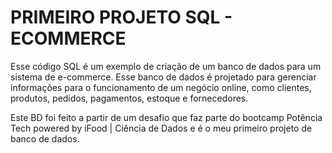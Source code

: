 # PRIMEIRO PROJETO SQL - ECOMMERCE
 Esse código SQL é um exemplo de criação de um banco de dados para um sistema de e-commerce. Esse banco de dados é projetado para gerenciar informações para o funcionamento de um negócio online, como clientes, produtos, pedidos, pagamentos, estoque e fornecedores.

Este BD foi feito a partir de um desafio que faz parte do bootcamp Potência Tech powered by iFood | Ciência de Dados e é o meu primeiro projeto de banco de dados.

